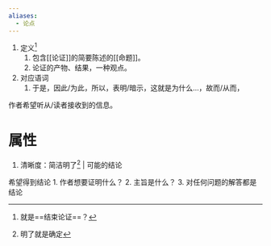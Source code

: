 ```yaml
---
aliases:
  - 论点
---
```

1. 定义[^2] 
	1. 包含[[论证]]的简要陈述的[[命题]]。
	2. 论证的产物、结果，一种观点。
2. 对应语词
	1. 于是，因此/为此，所以，表明/暗示，这就是为什么...，故而/从而，

作者希望听从/读者接收到的信息。
# 属性
1. 清晰度：简洁明了[^1] | 可能的结论

希望得到结论
	1. 作者想要证明什么？
	2. 主旨是什么？
	3. 对任何问题的解答都是结论

[^1]: 明了就是确定
[^2]: 就是==结束论证==？